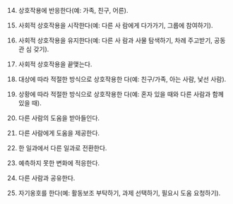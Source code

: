 14. 상호작용에 반응한다(예: 가족, 친구, 어른). 

15. 사회적 상호작용을 시작한다(예: 다른 사
람에게 다가가기, 그룹에 참여하기).

16. 사회적 상호작용을 유지한다(예: 다른 사
람과 사물 탐색하기, 차례 주고받기, 공동관
심 갖기).


17. 사회적 상호작용을 끝맺는다. 


18. 대상에 따라 적절한 방식으로 상호작용한
다(예: 친구/가족, 아는 사람, 낯선 사람).



19. 상황에 따라 적절한 방식으로 상호작용한
다(예: 혼자 있을 때와 다른 사람과 함께
있을 때).



20. 다른 사람의 도움을 받아들인다. 

21. 다른 사람에게 도움을 제공한다. 

22. 한 일과에서 다른 일과로 전환한다.

23. 예측하지 못한 변화에 적응한다. 

24. 다른 사람과 공유한다.

25. 자기옹호를 한다(예: 활동보조 부탁하기,
과제 선택하기, 필요시 도움 요청하기).

